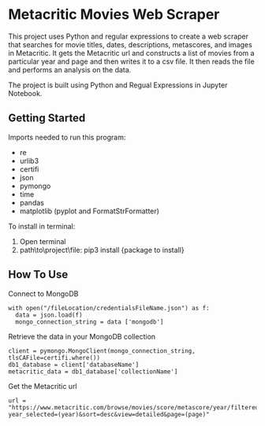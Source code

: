 # Metacritic Movies Web Scraper
This project uses Python and regular expressions to create a web scraper that searches for movie titles, dates, descriptions, metascores, and images in Metacritic. It gets the Metacritic url and constructs a list of movies from a particular year and page and then writes it to a csv file. It then reads the file and performs an analysis on the data.

The project is built using Python and Regual Expressions in Jupyter Notebook.

## Getting Started

Imports needed to run this program: 
- re
- urlib3
- certifi
- json
- pymongo
- time
- pandas
- matplotlib (pyplot and FormatStrFormatter)
  
To install in terminal: 
1. Open terminal 
2. path\\to\\project\\file: pip3 install {package to install} 

## How To Use

Connect to MongoDB
```
with open("/fileLocation/credentialsFileName.json") as f:
  data = json.load(f)
  mongo_connection_string = data ['mongodb']
```

Retrieve the data in your MongoDB collection
```
client = pymongo.MongoClient(mongo_connection_string, tlsCAFile=certifi.where())
db1_database = client['databaseName']
metacritic_data = db1_database['collectionName']
```

Get the Metacritic url 
```
url = "https://www.metacritic.com/browse/movies/score/metascore/year/filtered?year_selected=(year)&sort=desc&view=detailed&page=(page)"
```


